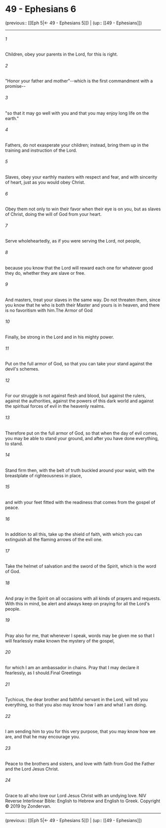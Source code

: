 # 49 - Ephesians 6

(previous:: [[Eph 5|← 49 - Ephesians 5]]) | (up:: [[49 - Ephesians]])

***


###### 1 
Children, obey your parents in the Lord, for this is right. 

###### 2 
"Honor your father and mother"--which is the first commandment with a promise-- 

###### 3 
"so that it may go well with you and that you may enjoy long life on the earth." 

###### 4 
Fathers, do not exasperate your children; instead, bring them up in the training and instruction of the Lord. 

###### 5 
Slaves, obey your earthly masters with respect and fear, and with sincerity of heart, just as you would obey Christ. 

###### 6 
Obey them not only to win their favor when their eye is on you, but as slaves of Christ, doing the will of God from your heart. 

###### 7 
Serve wholeheartedly, as if you were serving the Lord, not people, 

###### 8 
because you know that the Lord will reward each one for whatever good they do, whether they are slave or free. 

###### 9 
And masters, treat your slaves in the same way. Do not threaten them, since you know that he who is both their Master and yours is in heaven, and there is no favoritism with him.The Armor of God 

###### 10 
Finally, be strong in the Lord and in his mighty power. 

###### 11 
Put on the full armor of God, so that you can take your stand against the devil's schemes. 

###### 12 
For our struggle is not against flesh and blood, but against the rulers, against the authorities, against the powers of this dark world and against the spiritual forces of evil in the heavenly realms. 

###### 13 
Therefore put on the full armor of God, so that when the day of evil comes, you may be able to stand your ground, and after you have done everything, to stand. 

###### 14 
Stand firm then, with the belt of truth buckled around your waist, with the breastplate of righteousness in place, 

###### 15 
and with your feet fitted with the readiness that comes from the gospel of peace. 

###### 16 
In addition to all this, take up the shield of faith, with which you can extinguish all the flaming arrows of the evil one. 

###### 17 
Take the helmet of salvation and the sword of the Spirit, which is the word of God. 

###### 18 
And pray in the Spirit on all occasions with all kinds of prayers and requests. With this in mind, be alert and always keep on praying for all the Lord's people. 

###### 19 
Pray also for me, that whenever I speak, words may be given me so that I will fearlessly make known the mystery of the gospel, 

###### 20 
for which I am an ambassador in chains. Pray that I may declare it fearlessly, as I should.Final Greetings 

###### 21 
Tychicus, the dear brother and faithful servant in the Lord, will tell you everything, so that you also may know how I am and what I am doing. 

###### 22 
I am sending him to you for this very purpose, that you may know how we are, and that he may encourage you. 

###### 23 
Peace to the brothers and sisters, and love with faith from God the Father and the Lord Jesus Christ. 

###### 24 
Grace to all who love our Lord Jesus Christ with an undying love. NIV Reverse Interlinear Bible: English to Hebrew and English to Greek. Copyright © 2019 by Zondervan.

***

(previous:: [[Eph 5|← 49 - Ephesians 5]]) | (up:: [[49 - Ephesians]])
